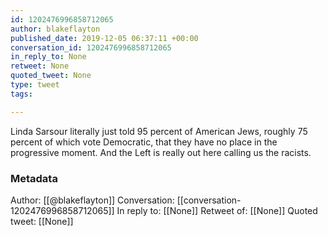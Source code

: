 ```yaml
---
id: 1202476996858712065
author: blakeflayton
published_date: 2019-12-05 06:37:11 +00:00
conversation_id: 1202476996858712065
in_reply_to: None
retweet: None
quoted_tweet: None
type: tweet
tags:

---
```


Linda Sarsour literally just told 95 percent of American Jews, roughly 75 percent of which vote Democratic, that they have no place in the progressive moment. And the Left is really out here calling us the racists.

### Metadata

Author: [[@blakeflayton]]
Conversation: [[conversation-1202476996858712065]]
In reply to: [[None]]
Retweet of: [[None]]
Quoted tweet: [[None]]
